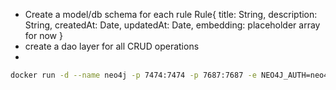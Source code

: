 - Create a model/db schema for each rule
    Rule{
        title: String,
        description: String,
        <!-- url: String, -->
        createdAt: Date,
        updatedAt: Date,
        embedding: placeholder array for now
    }
- create a dao layer for all CRUD operations
 - 

```bash
docker run -d --name neo4j -p 7474:7474 -p 7687:7687 -e NEO4J_AUTH=neo4j/neo4j123 neo4j
```